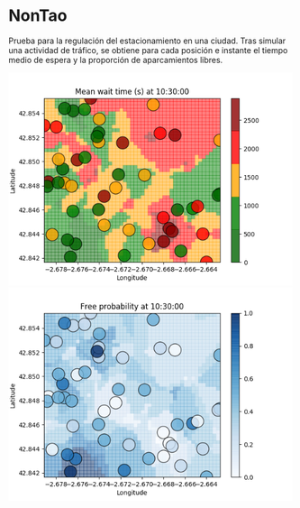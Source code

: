 # NonTao
Prueba para la regulación del estacionamiento en una ciudad. Tras simular una actividad de tráfico, se obtiene para cada posición e instante el tiempo medio de espera y la proporción de aparcamientos libres.

![alt text](https://github.com/ubarredo/NonTao/blob/master/plots/nontao_wait_time.png "Logo Title Text 1")
![alt text](https://github.com/ubarredo/NonTao/blob/master/plots/nontao_free_prob.png "Logo Title Text 2")
